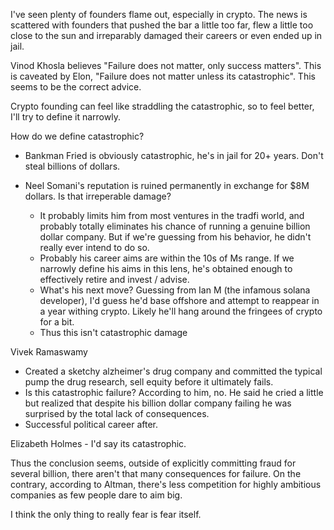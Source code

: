 I've seen plenty of founders flame out, especially in crypto. The news is scattered with founders that pushed the bar a little too far, flew a little too close to the sun and irreparably damaged their careers or even ended up in jail.

Vinod Khosla believes "Failure does not matter, only success matters". This is caveated by Elon, "Failure does not matter unless its catastrophic". This seems to be the correct advice. 

Crypto founding can feel like straddling the catastrophic, so to feel better, I'll try to define it narrowly.

How do we define catastrophic?

- Bankman Fried is obviously catastrophic, he's in jail for 20+ years. Don't steal billions of dollars.
- Neel Somani's reputation is ruined permanently in exchange for $8M dollars. Is that irreperable damage?

  - It probably limits him from most ventures in the tradfi world, and probably totally eliminates his chance of running a genuine billion dollar company. But if we're guessing from his behavior, he didn't really ever intend to do so. 
  - Probably his career aims are within the 10s of Ms range. If we narrowly define his aims in this lens, he's obtained enough to effectively retire and invest / advise.
  - What's his next move? Guessing from Ian M (the infamous solana developer), I'd guess he'd base offshore and attempt to reappear in a year withing crypto. Likely he'll hang around the fringees of crypto for a bit.
  - Thus this isn't catastrophic damage

Vivek Ramaswamy
  - Created a sketchy alzheimer's drug company and committed the typical pump the drug research, sell equity before it ultimately fails.
  - Is this catastrophic failure? According to him, no. He said he cried a little but realized that despite his billion dollar company failing he was surprised by the total lack of consequences.
  - Successful political career after.

Elizabeth Holmes
      - I'd say its catastrophic.


Thus the conclusion seems, outside of explicitly committing fraud for several billion, there aren't that many consequences for failure. On the contrary, according to Altman, there's less competition for highly ambitious companies as few people dare to aim big.


I think the only thing to really fear is fear itself. 
